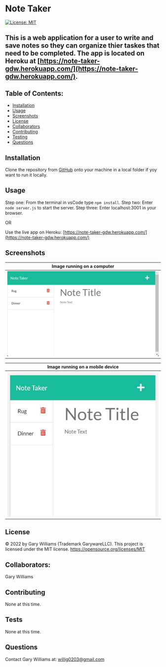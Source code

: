 # Note Taker

[![License: MIT](https://img.shields.io/badge/License-MIT-yellow.svg)](https://opensource.org/licenses/MIT)

## This is a web application for a user to write and save notes so they can organize thier taskes that need to be completed. The app is located on Heroku at [https://note-taker-gdw.herokuapp.com/](https://note-taker-gdw.herokuapp.com/).

## Table of Contents:

- [Installation](#installation)
- [Usage](#usage)
- [Screenshots](#screenshots)
- [License](#license)
- [Collaborators](#collaborators)
- [Contributing](#contributing)
- [Testing](#tests)
- [Questions](#questions)

## Installation

Clone the repository from [GitHub](https://github.com/willig0203/note-taker) onto your machine in a local folder if yoy want to run it locally.

## Usage

Step one: From the terminal in vsCode type `npm install`.
Step two: Enter `node server.js` to start the server.
Step three: Enter localhost:3001 in your browser.

OR

Use the live app on Heroku: [https://note-taker-gdw.herokuapp.com/](https://note-taker-gdw.herokuapp.com/)

## Screenshots

|        <b>Image running on a computer</b>         |
| :-----------------------------------------------: |
| ![space-1.jpg](./assets/images/ScreenshotWeb.jpg) |

|       <b>Image running on a mobile device</b>        |
| :--------------------------------------------------: |
| ![space-2.jpg](./assets/images/Screenshotmobile.jpg) |

## License

&copy; 2022 by Gary Williams (Trademark GarywareLLC).
This project is licensed under the MIT license.
https://opensource.org/licenses/MIT

## Collaborators:

Gary Williams

## Contributing

None at this time.

## Tests

None at this time.

## Questions

Contact Gary Williams at: [willig0203@gmail.com](mailto:willig0203@gmail.com)
